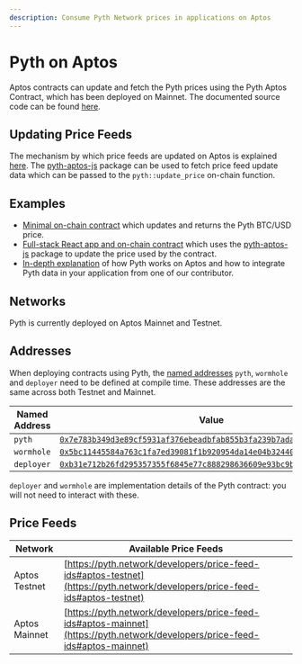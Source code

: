 ```yaml
---
description: Consume Pyth Network prices in applications on Aptos
---
```


# Pyth on Aptos

Aptos contracts can update and fetch the Pyth prices using the Pyth Aptos Contract, which has been deployed on Mainnet. The documented source code can be found [here](https://github.com/pyth-network/pyth-crosschain/blob/main/target_chains/aptos/contracts/sources/pyth.move).

## Updating Price Feeds

The mechanism by which price feeds are updated on Aptos is explained [here](./pythnet-price-feeds.md). The [pyth-aptos-js](https://github.com/pyth-network/pyth-crosschain/tree/main/target_chains/aptos/sdk/js) package can be used to fetch price feed update data which can be passed to the `pyth::update_price` on-chain function.

## Examples
- [Minimal on-chain contract](https://github.com/pyth-network/pyth-crosschain/blob/main/target_chains/aptos/examples/fetch_btc_price/sources/example.move) which updates and returns the Pyth BTC/USD price.
- [Full-stack React app and on-chain contract](https://github.com/pyth-network/pyth-crosschain/tree/main/target_chains/aptos/examples/mint_nft) which uses the [pyth-aptos-js](https://github.com/pyth-network/pyth-crosschain/tree/main/target_chains/aptos/sdk/js) package to update the price used by the contract.
- [In-depth explanation](https://youtu.be/0b0RXi41pN0) of how Pyth works on Aptos and how to integrate Pyth data in your application from one of our contributor.

## Networks 

Pyth is currently deployed on Aptos Mainnet and Testnet.

## Addresses

When deploying contracts using Pyth, the [named addresses](https://diem.github.io/move/address.html#named-addresses) `pyth`, `wormhole` and `deployer` need to be defined at compile time. These addresses are the same across both Testnet and Mainnet.

| Named Address | Value                                                               |
| ------------- | --------------------------------------------------------------------|
| `pyth`        | [`0x7e783b349d3e89cf5931af376ebeadbfab855b3fa239b7ada8f5a92fbea6b387`](https://explorer.aptoslabs.com/account/0x7e783b349d3e89cf5931af376ebeadbfab855b3fa239b7ada8f5a92fbea6b387?network=mainnet)|
| `wormhole`    | [`0x5bc11445584a763c1fa7ed39081f1b920954da14e04b32440cba863d03e19625`](https://explorer.aptoslabs.com/account/0x5bc11445584a763c1fa7ed39081f1b920954da14e04b32440cba863d03e19625?network=mainnet)|
| `deployer`    | [`0xb31e712b26fd295357355f6845e77c888298636609e93bc9b05f0f604049f434`](https://explorer.aptoslabs.com/account/0xb31e712b26fd295357355f6845e77c888298636609e93bc9b05f0f604049f434?network=mainnet)|

`deployer` and `wormhole` are implementation details of the Pyth contract: you will not need to interact with these.

## Price Feeds

| Network | Available Price Feeds                                             |
| -------------- | -----------------------------------------------------------|
| Aptos Testnet  |[https://pyth.network/developers/price-feed-ids#aptos-testnet](https://pyth.network/developers/price-feed-ids#aptos-testnet)|
| Aptos Mainnet  |[https://pyth.network/developers/price-feed-ids#aptos-mainnet](https://pyth.network/developers/price-feed-ids#aptos-mainnet)|

